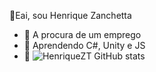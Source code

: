👋Eai, sou Henrique Zanchetta

- 🔭 A procura de um emprego 
- 🌱 Aprendendo C#, Unity e JS 
- 💬 
![HenriqueZT GitHub stats](https://github-readme-stats.vercel.app/api?username=HenriqueZT&theme=midnight-purple&show_icons=true)
